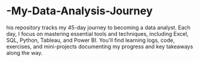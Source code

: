# -My-Data-Analysis-Journey
his repository tracks my 45-day journey to becoming a data analyst. Each day, I focus on mastering essential tools and techniques, including Excel, SQL, Python, Tableau, and Power BI. You'll find learning logs, code, exercises, and mini-projects documenting my progress and key takeaways along the way.
